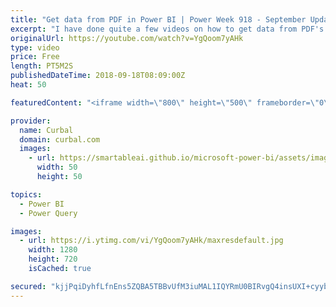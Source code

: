 ```yaml
---
title: "Get data from PDF in Power BI | Power Week 918 - September Update"
excerpt: "I have done quite a few videos on how to get data from PDF's in Power BI, but it was done manually.  In today's video, we are going to test the new connector released in the Power BI Desktop September 2018 update.  To test the connector, we will use the PDF that contained FIFA players information that"
originalUrl: https://youtube.com/watch?v=YgQoom7yAHk
type: video
price: Free
length: PT5M2S
publishedDateTime: 2018-09-18T08:09:00Z
heat: 50

featuredContent: "<iframe width=\"800\" height=\"500\" frameborder=\"0\" src=\"https://www.youtube.com/embed/YgQoom7yAHk\" allow=\"accelerometer; autoplay; encrypted-media; gyroscope; picture-in-picture\" allowfullscreen></iframe>"

provider:
  name: Curbal
  domain: curbal.com
  images:
    - url: https://smartableai.github.io/microsoft-power-bi/assets/images/organizations/curbal.com-50x50.jpg
      width: 50
      height: 50

topics:
  - Power BI
  - Power Query

images:
  - url: https://i.ytimg.com/vi/YgQoom7yAHk/maxresdefault.jpg
    width: 1280
    height: 720
    isCached: true

secured: "kjjPqiDyhfLfnEns5ZQBA5TBBvUfM3iuMAL1IQYRmU0BIRvgQ4insUXI+cyyb/P5F8zVKPWuBeqQg1CJ1q5TR28X/gsYYfvxEFFnI3iLetm7D9S8H3nAY+zi6ocGxxZZOdGaW9NJNBCWPRnI9Hk1tYbG4glQDAqTtyPyqE4lksAyk7RuxMw3YFtSoJ2ylZgfvBqoQ4NtbrMtEneKohy4yZK7m4RY/AT+kQZ5p1hOBG/datIXEm0Y+0CKcepWmLGVQimBNLFQM0lCNWZ9YxWbHqzTuwTAepvmPjfxgq6dCRDBzZyzijK82Od4II5f50ll5IK1LRxFDXidY6stiLIdcfrqFTPl5Ag4/eCJrr7NSlexzNkpc/DWwVa5dT7eCPXAE+oZH9tMph3MbNdrctTOzC8kd3vuDiiSW1X6M6LK328=;LvMNBQ177yHP4S3Bbuq//w=="
---
```


